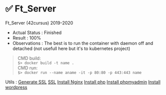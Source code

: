 # ✅ Ft_Server
Ft_Server (42cursus) 2019-2020

- Actual Status : Finished
- Result        : 100%
- Observations : The best is to run the container with daemon off and detached (not usefull here but it's to kubernetes project)
 > CMD build:<br>
 > `$> docker build -t name .`<br>
 > CMD run:<br>
 > `$> docker run --name aname -it -p 80:80 -p 443:443 name`<br>

Utils :
  [Generate SSL](https://linuxize.com/post/creating-a-self-signed-ssl-certificate/)
  [SSL](https://admin-serv.net/blog/670/creer-et-installer-un-certificat-ssl-sous-nginx/)
  [Install Nginx](https://www.youtube.com/watch?v=YD_exb9aPZU)
  [Install php](https://www.digitalocean.com/community/tutorials/how-to-install-linux-nginx-mariadb-php-lemp-stack-on-debian-10)
  [Install phpmyadmin](https://www.digitalocean.com/community/tutorials/how-to-install-phpmyadmin-from-source-debian-10)
  [Install wordpress](https://www.osradar.com/install-wordpress-debian-10/)

